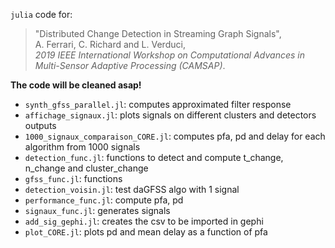 `julia` code for:
> "Distributed Change Detection in Streaming Graph Signals", <br />
> A. Ferrari, C. Richard and L. Verduci, <br />
> *2019 IEEE International Workshop on Computational Advances in Multi-Sensor Adaptive Processing (CAMSAP)*.

**The code will be cleaned asap!**

- `synth_gfss_parallel.jl`: computes approximated filter response
- `affichage_signaux.jl`: plots signals on different clusters and detectors outputs
- `1000_signaux_comparaison_CORE.jl`: computes pfa, pd and delay for each algorithm from 1000 signals
- `detection_func.jl`: functions to detect and compute t_change, n_change and cluster_change
- `gfss_func.jl`: functions 
- `detection_voisin.jl`: test daGFSS algo with 1 signal
- `performance_func.jl`: compute pfa, pd
- `signaux_func.jl`: generates signals
- `add_sig_gephi.jl`: creates the csv to be imported in gephi
- `plot_CORE.jl`: plots pd and mean delay as a function of pfa
